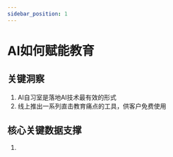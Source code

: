 ```yaml
---
sidebar_position: 1
---
```


# AI如何赋能教育
## 关键洞察
1. AI自习室是落地AI技术最有效的形式
2. 线上推出一系列直击教育痛点的工具，供客户免费使用

## 核心关键数据支撑
1. 